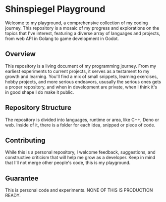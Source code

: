 # Shinspiegel Playground 

Welcome to my playground, a comprehensive collection of my coding journey. This repository is a mosaic of my progress and explorations on the topics that I've interest, featuring a diverse array of languages and projects, from web API in Golang to game development in Godot.

## Overview

This repository is a living document of my programming journey. From my earliest experiments to current projects, it serves as a testament to my growth and learning. You'll find a mix of small snippets, learning exercises, hobby projects, and more serious endeavors, ususally the serious ones gets a proper repository, and when in development are private, when I think it's in good shape I do make it public.

## Repository Structure

The repository is divided into languages, runtime or area, like C++, Deno or web.
Inside of it, there is a folder for each idea, snipped or piece of code.

## Contributing

While this is a personal repository, I welcome feedback, suggestions, and constructive criticism that will help me grow as a developer.
Keep in mind that I'll not merge other people's code, this is my playground.

## Guarantee

This is personal code and experiments. NONE OF THIS IS PRODUCTION READY.

